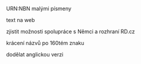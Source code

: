 URN:NBN malými písmeny

text na web

zjistit možnosti spolupráce s Němci a rozhraní RD.cz

krácení názvů po 160tém znaku

dodělat anglickou verzi

